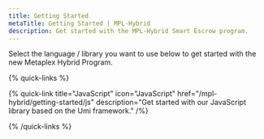 ```yaml
---
title: Getting Started
metaTitle: Getting Started | MPL-Hybrid
description: Get started with the MPL-Hybrid Smart Escrow program.
---
```


Select the language / library you want to use below to get started with the new Metaplex Hybrid Program.

{% quick-links %}

{% quick-link title="JavaScript" icon="JavaScript" href="/mpl-hybrid/getting-started/js" description="Get started with our JavaScript library based on the Umi framework." /%}

{% /quick-links %}
